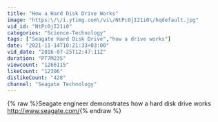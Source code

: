 ```yaml
---
title: "How a Hard Disk Drive Works"
image: "https:\/\/i.ytimg.com\/vi\/NtPc0jI21i0\/hqdefault.jpg"
vid_id: "NtPc0jI21i0"
categories: "Science-Technology"
tags: ["Seagate Hard Disk Drive","how a drive works"]
date: "2021-11-14T10:21:33+03:00"
vid_date: "2016-07-25T12:47:11Z"
duration: "PT7M23S"
viewcount: "1266115"
likeCount: "12306"
dislikeCount: "428"
channel: "Seagate Technology"
---
```

{% raw %}Seagate engineer demonstrates how a hard disk drive works<br /><a rel="nofollow" target="blank" href="http://www.seagate.com/">http://www.seagate.com/</a>{% endraw %}
